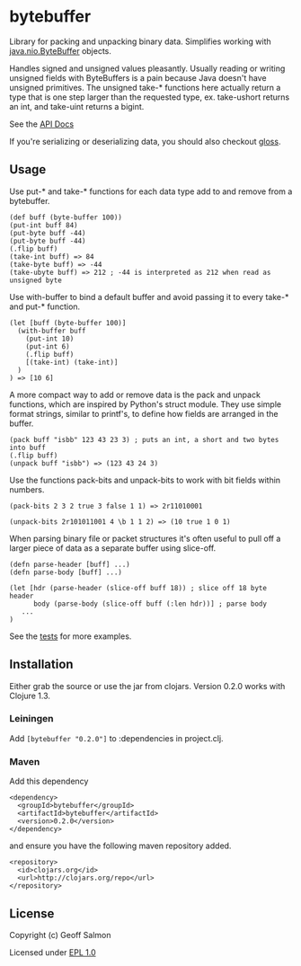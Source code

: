 # bytebuffer

Library for packing and unpacking binary data. Simplifies working with
[java.nio.ByteBuffer](http://java.sun.com/j2se/1.5.0/docs/api/java/nio/ByteBuffer.html)
objects.

Handles signed and unsigned values pleasantly. Usually reading or
writing unsigned fields with ByteBuffers is a pain because Java
doesn't have unsigned primitives. The unsigned take-* functions here
actually return a type that is one step larger than the requested
type, ex. take-ushort returns an int, and take-uint returns a
bigint.

See the [API Docs](http://geoffsalmon.github.com/bytebuffer/index.html)

If you're serializing or deserializing data, you should also checkout
[gloss](https://github.com/ztellman/gloss).

## Usage

Use put-* and take-* functions for each data type add to and remove
from a bytebuffer.

    (def buff (byte-buffer 100))
    (put-int buff 84)
    (put-byte buff -44)
    (put-byte buff -44)
    (.flip buff)
    (take-int buff) => 84
    (take-byte buff) => -44
    (take-ubyte buff) => 212 ; -44 is interpreted as 212 when read as unsigned byte

Use with-buffer to bind a default buffer and avoid passing it to every
take-* and put-* function.

    (let [buff (byte-buffer 100)]
      (with-buffer buff
        (put-int 10)
        (put-int 6)
        (.flip buff)
        [(take-int) (take-int)]
      )
    ) => [10 6]

A more compact way to add or remove data is the pack and unpack
functions, which are inspired by Python's struct module. They use
simple format strings, similar to printf's, to define how fields are
arranged in the buffer.

    (pack buff "isbb" 123 43 23 3) ; puts an int, a short and two bytes into buff
    (.flip buff)
    (unpack buff "isbb") => (123 43 24 3)

Use the functions pack-bits and unpack-bits to work with bit fields
within numbers.

    (pack-bits 2 3 2 true 3 false 1 1) => 2r11010001

    (unpack-bits 2r101011001 4 \b 1 1 2) => (10 true 1 0 1)

When parsing binary file or packet structures it's often useful to
pull off a larger piece of data as a separate buffer using slice-off.

    (defn parse-header [buff] ...)
    (defn parse-body [buff] ...)

    (let [hdr (parse-header (slice-off buff 18)) ; slice off 18 byte header
          body (parse-body (slice-off buff (:len hdr))] ; parse body
       ...
    )

See the
[tests](http://github.com/geoffsalmon/bytebuffer/blob/master/test/bytebuffer/buff_test.clj)
for more examples.

## Installation

Either grab the source or use the jar from clojars. Version 0.2.0
works with Clojure 1.3.

### Leiningen

Add `[bytebuffer "0.2.0"]` to :dependencies in project.clj.

### Maven

Add this dependency

    <dependency>
      <groupId>bytebuffer</groupId>
      <artifactId>bytebuffer</artifactId>
      <version>0.2.0</version>
    </dependency>

and ensure you have the following maven repository added.

    <repository>
      <id>clojars.org</id>
      <url>http://clojars.org/repo</url>
    </repository>

## License

Copyright (c) Geoff Salmon

Licensed under [EPL 1.0](http://www.eclipse.org/legal/epl-v10.html)
